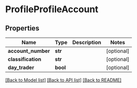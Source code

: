 # ProfileProfileAccount

## Properties
Name | Type | Description | Notes
------------ | ------------- | ------------- | -------------
**account_number** | **str** |  | [optional] 
**classification** | **str** |  | [optional] 
**day_trader** | **bool** |  | [optional] 

[[Back to Model list]](../README.md#documentation-for-models) [[Back to API list]](../README.md#documentation-for-api-endpoints) [[Back to README]](../README.md)


